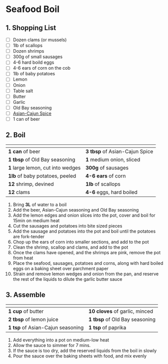 # Seafood Boil

## 1. Shopping List
- [ ] Dozen clams (or mussels)
- [ ] 1lb of scallops
- [ ] Dozen shrimps
- [ ] 300g of small sausages
- [ ] 4-6 hard boild eggs
- [ ] 4-6 ears of corn on the cob
- [ ] 1lb of baby potatoes
- [ ] Lemon
- [ ] Onion
- [ ] Table salt
- [ ] Butter
- [ ] Garlic
- [ ] Old Bay seasoning
- [ ] [Asian-Cajun Spice][1]
- [ ] 1 can of beer

## 2. Boil
|<!-- -->|<!-- -->|
|---|---|
| **1 can** of beer | **3 tbsp** of Asian-Cajun Spice |
| **1 tbsp** of Old Bay seasoning | **1** medium onion, sliced |
| **1** large lemon, cut into wedges | **300g** of sausages |
| **1lb** of baby potatoes, peeled | **4-6 ears** of corn | 
| **12** shrimp, devined | **1lb** of scallops |
| **12** clams | **4-6** eggs, hard boiled |

1. Bring **3L** of water to a boil
2. Add the beer, Asian-Cajun seasoning and Old Bay seasoning
3. Add the lemon edges and onion slices into the pot, cover and boil for 15min on medium heat
4. Cut the sausages and potatoes into bite sized pieces
5. Add the sausage and potatoes into the pot and boil until the potatoes are fork-tender
6. Chop up the ears of corn into smaller sections, and add to the pot
7. Clean the shrimp, scallop and clams, and add to the pot
8. Once the clams have opened, and the shrimps are pink, remove the pot from heat
9. Place the seafood, sausages, potatoes and corns, along with hard boiled eggs on a baking sheet over parchment paper
10. Strain and remove lemon wedges and onion from the pan, and reserve the rest of the liquids to dilute the garlic butter sauce

## 3. Assemble
|<!-- -->|<!-- -->|
|---|---|
| **1 cup** of butter | **10 cloves** of garlic, minced |
| **2 tbsp** of lemon juice | **1 tbsp** of Old Bay seasoning |
| **1 tsp** of Asian-Cajun seasoning | **1 tsp** of paprika |

1. Add everything into a pot on medium-low heat
2. Allow the sauce to simmer for 7 mins.
3. If the sauce is too dry, add the reserved liquids from the boil in slowly
4. Pour the sauce over the baking sheets with food, and mix evenly

[1]: https://github.com/nanotalks/recipes/blob/master/Spices%20and%20Sauces/Asian-Cajun%20Spice.md